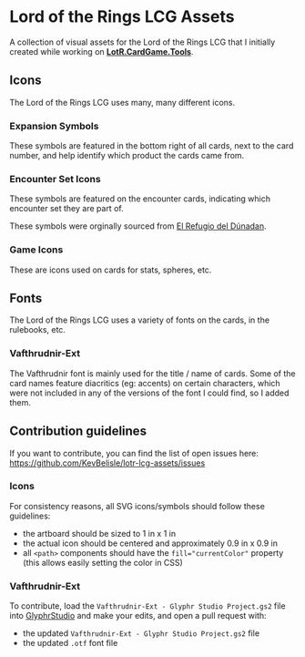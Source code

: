 # Lord of the Rings LCG Assets

A collection of visual assets for the Lord of the Rings LCG that I initially created while working on **[LotR.CardGame.Tools](https://lotr.cardgame.tools)**.

## Icons

The Lord of the Rings LCG uses many, many different icons.

### Expansion Symbols

These symbols are featured in the bottom right of all cards, next to the card number, and help identify which product the cards came from.

### Encounter Set Icons

These symbols are featured on the encounter cards, indicating which encounter set they are part of.

These symbols were orginally sourced from [El Refugio del Dúnadan](https://geografiaesdlalcg.wordpress.com/descargas/).

### Game Icons

These are icons used on cards for stats, spheres, etc.

## Fonts

The Lord of the Rings LCG uses a variety of fonts on the cards, in the rulebooks, etc.

### Vafthrudnir-Ext

The Vafthrudnir font is mainly used for the title / name of cards.
Some of the card names feature diacritics (eg: accents) on certain characters, which were not included in any of the versions of the font I could find, so I added them.

## Contribution guidelines

If you want to contribute, you can find the list of open issues here: https://github.com/KevBelisle/lotr-lcg-assets/issues

### Icons

For consistency reasons, all SVG icons/symbols should follow these guidelines:

- the artboard should be sized to 1 in x 1 in
- the actual icon should be centered and approximately 0.9 in x 0.9 in
- all `<path>` components should have the `fill="currentColor"` property (this allows easily setting the color in CSS)

### Vafthrudnir-Ext

To contribute, load the `Vafthrudnir-Ext - Glyphr Studio Project.gs2` file into [GlyphrStudio](https://www.glyphrstudio.com/app/) and make your edits, and open a pull request with:

- the updated `Vafthrudnir-Ext - Glyphr Studio Project.gs2` file
- the updated `.otf` font file
